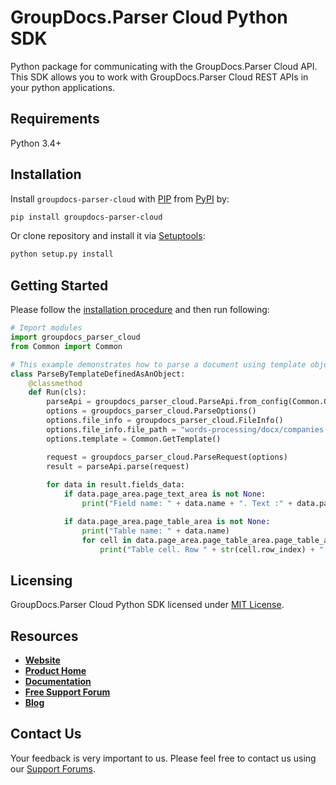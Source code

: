 # GroupDocs.Parser Cloud Python SDK
Python package for communicating with the GroupDocs.Parser Cloud API. This SDK allows you to work with GroupDocs.Parser Cloud REST APIs in your python applications.

## Requirements

Python 3.4+

## Installation
Install `groupdocs-parser-cloud` with [PIP](https://pypi.org/project/pip/) from [PyPI](https://pypi.org/) by:

```sh
pip install groupdocs-parser-cloud
```

Or clone repository and install it via [Setuptools](http://pypi.python.org/pypi/setuptools): 

```sh
python setup.py install
```

## Getting Started

Please follow the [installation procedure](#installation) and then run following:

```python
# Import modules
import groupdocs_parser_cloud
from Common import Common

# This example demonstrates how to parse a document using template object.
class ParseByTemplateDefinedAsAnObject:
    @classmethod  
    def Run(cls):
        parseApi = groupdocs_parser_cloud.ParseApi.from_config(Common.GetConfig())
        options = groupdocs_parser_cloud.ParseOptions()
        options.file_info = groupdocs_parser_cloud.FileInfo()
        options.file_info.file_path = "words-processing/docx/companies.docx"
        options.template = Common.GetTemplate()

        request = groupdocs_parser_cloud.ParseRequest(options)
        result = parseApi.parse(request)
        
        for data in result.fields_data:
            if data.page_area.page_text_area is not None:
                print("Field name: " + data.name + ". Text :" + data.page_area.page_text_area.text)

            if data.page_area.page_table_area is not None:
                print("Table name: " + data.name)
                for cell in data.page_area.page_table_area.page_table_area_cells:
                    print("Table cell. Row " + str(cell.row_index) + " column " + str(cell.column_index) + ". Text: " + cell.page_area.page_text_area.text);
```


## Licensing
GroupDocs.Parser Cloud Python SDK licensed under [MIT License](http://github.com/groupdocs-parser-cloud/groupdocs-parser-cloud-python/LICENSE).

## Resources
+ [**Website**](https://www.groupdocs.cloud)
+ [**Product Home**](https://products.groupdocs.cloud/parser)
+ [**Documentation**](https://docs.groupdocs.cloud/display/parsercloud/Home)
+ [**Free Support Forum**](https://forum.groupdocs.cloud/c/parser)
+ [**Blog**](https://blog.groupdocs.cloud/category/parser)

## Contact Us
Your feedback is very important to us. Please feel free to contact us using our [Support Forums](https://forum.groupdocs.cloud/c/parser).